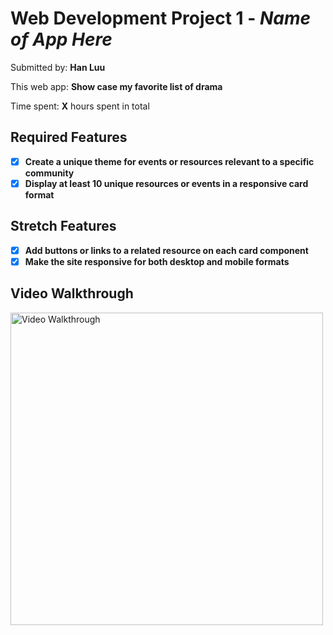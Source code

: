 # Web Development Project 1 - *Name of App Here*

Submitted by: **Han Luu**

This web app: **Show case my favorite list of drama**

Time spent: **X** hours spent in total
## Required Features
-[x] **Create a unique theme for events or resources relevant to a specific community**
-[x] **Display at least 10 unique resources or events in a responsive card format**
## Stretch Features
-[x] **Add buttons or links to a related resource on each card component**
-[x] **Make the site responsive for both desktop and mobile formats**
## Video Walkthrough
<img src="../assets/WebsiteDramatour.gif" title='Video Walkthrough' width='500' alt='Video Walkthrough' >